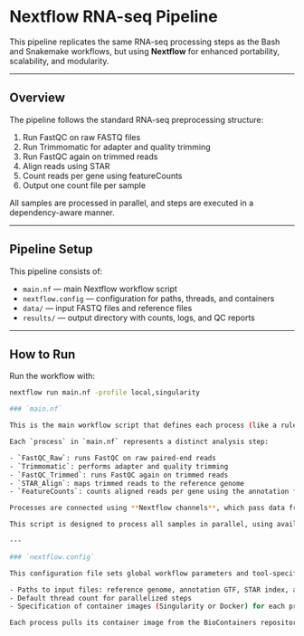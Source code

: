 # Nextflow RNA-seq Pipeline

This pipeline replicates the same RNA-seq processing steps as the Bash and Snakemake workflows, but using **Nextflow** for enhanced portability, scalability, and modularity.


---

## Overview

The pipeline follows the standard RNA-seq preprocessing structure:

1. Run FastQC on raw FASTQ files  
2. Run Trimmomatic for adapter and quality trimming  
3. Run FastQC again on trimmed reads  
4. Align reads using STAR  
5. Count reads per gene using featureCounts  
6. Output one count file per sample  

All samples are processed in parallel, and steps are executed in a dependency-aware manner.

---

## Pipeline Setup

This pipeline consists of:

- `main.nf` — main Nextflow workflow script  
- `nextflow.config` — configuration for paths, threads, and containers  
- `data/` — input FASTQ files and reference files  
- `results/` — output directory with counts, logs, and QC reports

---

## How to Run

Run the workflow with:

```bash
nextflow run main.nf -profile local,singularity

### `main.nf`

This is the main workflow script that defines each process (like a rule in Snakemake) and how data flows between them.

Each `process` in `main.nf` represents a distinct analysis step:

- `FastQC_Raw`: runs FastQC on raw paired-end reads
- `Trimmomatic`: performs adapter and quality trimming
- `FastQC_Trimmed`: runs FastQC again on trimmed reads
- `STAR_Align`: maps trimmed reads to the reference genome
- `FeatureCounts`: counts aligned reads per gene using the annotation file

Processes are connected using **Nextflow channels**, which pass data from one process to the next in a dependency-aware way. All sample names are inferred dynamically from the input file names.

This script is designed to process all samples in parallel, using available CPU resources efficiently.

---

### `nextflow.config`

This configuration file sets global workflow parameters and tool-specific settings. It includes:

- Paths to input files: reference genome, annotation GTF, STAR index, adapter file
- Default thread count for parallelized steps
- Specification of container images (Singularity or Docker) for each process

Each process pulls its container image from the BioContainers repository via the `process.container` setting. This ensures reproducibility and eliminates the need to manage software dependencies manually.


